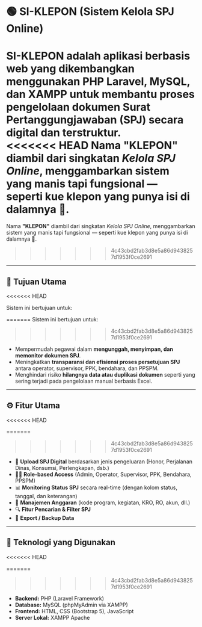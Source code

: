 # 🟢 SI-KLEPON (Sistem Kelola SPJ Online)

**SI-KLEPON** adalah aplikasi berbasis web yang dikembangkan menggunakan **PHP Laravel**, **MySQL**, dan **XAMPP** untuk membantu proses **pengelolaan dokumen Surat Pertanggungjawaban (SPJ)** secara digital dan terstruktur.  
<<<<<<< HEAD
Nama **"KLEPON"** diambil dari singkatan _Kelola SPJ Online_, menggambarkan sistem yang manis tapi fungsional — seperti kue klepon yang punya isi di dalamnya 🍡.
=======
Nama **"KLEPON"** diambil dari singkatan *Kelola SPJ Online*, menggambarkan sistem yang manis tapi fungsional — seperti kue klepon yang punya isi di dalamnya 🍡.
>>>>>>> 4c43cbd2fab3d8e5a86d9438257d1953f0ce2691

---

## 🎯 Tujuan Utama
<<<<<<< HEAD

Sistem ini bertujuan untuk:

=======
Sistem ini bertujuan untuk:
>>>>>>> 4c43cbd2fab3d8e5a86d9438257d1953f0ce2691
- Mempermudah pegawai dalam **mengunggah, menyimpan, dan memonitor dokumen SPJ**.
- Meningkatkan **transparansi dan efisiensi proses persetujuan SPJ** antara operator, supervisor, PPK, bendahara, dan PPSPM.
- Menghindari risiko **hilangnya data atau duplikasi dokumen** seperti yang sering terjadi pada pengelolaan manual berbasis Excel.

---

## ⚙️ Fitur Utama
<<<<<<< HEAD

=======
>>>>>>> 4c43cbd2fab3d8e5a86d9438257d1953f0ce2691
- 📁 **Upload SPJ Digital** berdasarkan jenis pengeluaran (Honor, Perjalanan Dinas, Konsumsi, Perlengkapan, dsb.)
- 👩‍💼 **Role-based Access** (Admin, Operator, Supervisor, PPK, Bendahara, PPSPM)
- 📊 **Monitoring Status SPJ** secara real-time (dengan kolom status, tanggal, dan keterangan)
- 🧾 **Manajemen Anggaran** (kode program, kegiatan, KRO, RO, akun, dll.)
- 🔍 **Fitur Pencarian & Filter SPJ**
- 💾 **Export / Backup Data**

---

## 🧱 Teknologi yang Digunakan
<<<<<<< HEAD

=======
>>>>>>> 4c43cbd2fab3d8e5a86d9438257d1953f0ce2691
- **Backend:** PHP (Laravel Framework)
- **Database:** MySQL (phpMyAdmin via XAMPP)
- **Frontend:** HTML, CSS (Bootstrap 5), JavaScript
- **Server Lokal:** XAMPP Apache
